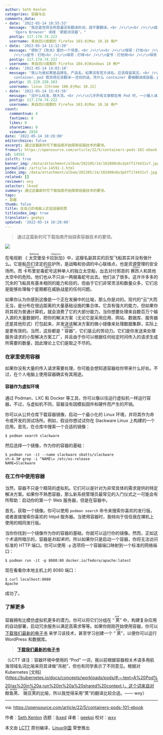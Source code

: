 ```yaml
---
author: Seth Kenlon
categories: 容器与云
comments_data:
- date: '2022-05-14 10:55:53'
  message: "我还是觉得全网普遍没有翻译的词，就不要翻译。<br />\r\n<br />\r\n就像把 'Google Chrome' 译成 '谷歌铬'，把
    'Opera Browser' 译成 '歌剧浏览器'。"
  postip: 117.174.74.222
  username: 来自四川成都的 Firefox 103.0|Mac 10.10 用户
- date: '2022-05-14 11:12:20'
  message: "想到了《攻夫》里的一个场景。<br />\r\n<br />\r\n琛哥：打他<br />\r\n星爷：打他呀<br />\r\n琛哥：打她妈的<br
    />\r\n星爷：打啦<br />\r\n琛哥：打呀<br />\r\n星爷：打他呀<br />\r\n琛哥：打她妈的<br />\r\n星爷：你到底想我打他本人还是打他妈啊？你搞得我好乱啊"
  postip: 117.174.74.222
  username: 来自四川成都的 Firefox 104.0|Windows 10 用户
- date: '2022-05-14 14:03:10'
  message: "我认为是如果是品牌名、产品名，如果没有官方译名，应该保留英文。<br />\r\n比如 Docker 、Kubernetes 我就不翻译，但是其内的术语，无论是
    container、pod 我觉得应该翻译——否则的话，凭什么 container 要被翻译成容器，pod 就不该被翻译？标准是什么？"
  postip: 35.220.150.103
  username: linux [Chrome 100.0|Mac 10.15]
- date: '2022-05-14 15:43:56'
  message: "没什么标准，随大流。<br />\r\n几乎所有文章都在用 Pod 时，一小撮人译成 '荚'，一小撮人译成 '吊舱'，并不能形成共识，只是徒增混乱。"
  postip: 117.174.74.222
  username: 来自四川成都的 Firefox 103.0|Mac 10.16 用户
count:
  commentnum: 4
  favtimes: 0
  likes: 0
  sharetimes: 0
  viewnum: 2816
date: '2022-05-14 10:28:00'
editorchoice: false
excerpt: 通过这篇新的可下载指南开始探索容器技术的要领。
fromurl: https://opensource.com/article/22/5/containers-pods-101-ebook
id: 14591
islctt: true
banner_img: /data/attachment/album/202205/14/102808n8u3pkff174431v7.jpg
permalink: /article-14591-1.html
index_img: /data/attachment/album/202205/14/102808n8u3pkff174431v7.jpg.thumb.jpg
related: []
reviewer: wxy
selector: lkxed
summary: 通过这篇新的可下载指南开始探索容器技术的要领。
tags:
- 容器
thumb: false
title: 在自己的电脑上实验容器和荚
titleindex_img: true
translator: geekpi
updated: '2022-05-14 10:28:00'
---
```



> 
> 通过这篇新的可下载指南开始探索容器技术的要领。
> 
> 
> 


![](/data/attachment/album/202205/14/102808n8u3pkff174431v7.jpg)


在电视剧 《<ruby> 太空堡垒卡拉狄加 <rt>  Battlestar Galactica </rt></ruby>》中，这艘名副其实的巨型飞船其实并没有做什么。它是船员们坚定的庇护所，是战略和协调的中心联络点，也是资源管理的安全场所。而 <ruby> 卡布里安毒蛇号 <rt>  Caprican Vipers </rt></ruby> 这种单人的独立太空船，出去对付邪恶的<ruby> 赛昂人 <rt>  Cylons </rt></ruby>和其他太空中的危险。他们也从不只派一两艘毒蛇号出去。他们派了很多。这许许多多的冗余的飞船具有基本相同的能力和目的，但由于它们非常灵活和数量众多，它们总是能够处理每个星期都在威胁战星的任何问题。


如果你认为你感到这像是一个正在发展中的比喻，那么你是对的。现代的“云”大而无当，是分布在很远距离的大量基础设施的集合体。它具有强大的能力，但如果你将其视为普通计算机，就会浪费了它的大部分能力。当你想要处理来自数百万个输入源的大量数据时，把你的解决方案（无论它是采用应用、网站、数据库、服务器还是其他形式）打包起来，并发送该解决方案的微小镜像来处理数据集群，实际上是更有效的。当然，这些都是 “<ruby> 容器 <rt>  container </rt></ruby>”，它们是云的劳动力。它们是你发送来处理服务请求的小型解决方案工厂，并且由于你可以根据任何给定时间传入的请求生成所需要的数量，因此理论上它们是取之不尽的。


### 在家里使用容器


如果你没有大量的传入请求需要处理，你可能会想知道容器给你带来什么好处。不过，在个人电脑上使用容器确实有其用途。


#### 容器作为虚拟环境


通过 Podman、LXC 和 Docker 等工具，你可以像以往运行虚拟机一样运行容器。不过，与虚拟机不同，容器没有因模拟固件和硬件而产生的开销。


你可以从公共仓库下载容器镜像，启动一个最小化的 Linux 环境，并将其作为命令或开发的测试场所。例如，假设你想试试你在 Slackware Linux 上构建的一个应用。首先，在仓库中搜索一个合适的镜像：



```
$ podman search slackware

```

然后选择一个镜像，作为你的容器的基础：



```
$ podman run -it --name slackware vbatts/slackware
sh-4.3# grep -i ^NAME\= /etc/os-release
NAME=Slackware

```

### 在工作中使用容器


当然，容器不只是个精简的虚拟机。它们可以是针对为非常具体的需求提供的特定解决方案。如果你不熟悉容器，那么新系统管理员最常见的入门仪式之一可能会有所帮助：启动你的第一个 Web 服务器，但是在容器中。


首先，获取一个镜像。你可以使用 `podman search` 命令来搜索你喜欢的发行版，或者直接搜索你喜欢的 httpd 服务器。当使用容器时，我倾向于信任我在裸机上使用的相同发行版。


当你你找到一个镜像作为你的容器的基础，你就可以运行你的镜像。然而，正如这个术语所暗示的，容器是*封起来的*，所以如果你只是启动一个容器，你将无法访问标准的 HTTP 端口。你可以使用 `-p` 选项将一个容器端口映射到一个标准的网络端口：



```
$ podman run -it -p 8080:80 docker.io/fedora/apache:latest

```

现在看看你本地主机上的 8080 端口：



```
$ curl localhost:8080
Apache

```

成功了。


### 了解更多


容器拥有比模仿虚拟机更多的潜力。你可以将它们分组在 “<ruby> 荚 <rt>  pod </rt></ruby>” 中，构建复杂应用的自动部署，启动冗余服务以满足高需求等等。如果你刚刚开始使用容器，你可以 [下载我们最新的电子书](https://opensource.com/downloads/containers-pods-101-ebook) 来学习该技术，甚至学习创建一个 “<ruby> 荚 <rt>  pod </rt></ruby>”，以便你可以运行 WordPress 和数据库。



> 
> **[下载我们最新的电子书](https://opensource.com/downloads/containers-pods-101-ebook)**
> 
> 
> 


（LCTT 译注：容器环境中使用的 “Pod” 一词，我以前根据容器相关术语多用航海领域名词比喻来将其译做“吊舱”，但也有同学表示了不同意见。根据对 Kubernetes [文档](https://kubernetes.io/docs/concepts/workloads/pods/#:~:text=A%20Pod%20(as%20in%20a,run%20in%20a%20shared%20context.)，这个词来自对<ruby> 鲸鱼荚 <rt>  pod of whales </rt></ruby>、<ruby> 豌豆荚 <rt>  pea pod </rt></ruby>的比喻，所以我觉得采用“荚”的翻译比较合适。—— wxy）




---


via: <https://opensource.com/article/22/5/containers-pods-101-ebook>


作者：[Seth Kenlon](https://opensource.com/users/seth) 选题：[lkxed](https://github.com/lkxed) 译者：[geekpi](https://github.com/geekpi) 校对：[wxy](https://github.com/wxy)


本文由 [LCTT](https://github.com/LCTT/TranslateProject) 原创编译，[Linux中国](https://linux.cn/) 荣誉推出
